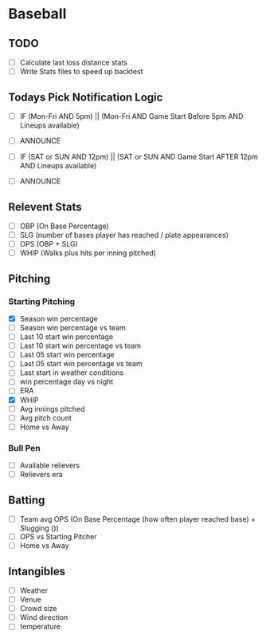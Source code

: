 # Baseball

## TODO
- [ ] Calculate last loss distance stats
- [ ] Write Stats files to speed up backtest

## Todays Pick Notification Logic
- [ ] IF (Mon-Fri AND 5pm) || (Mon-Fri AND Game Start Before 5pm AND Lineups available)
- [ ]   ANNOUNCE
- [ ] IF (SAT or SUN AND 12pm) || (SAT or SUN AND Game Start AFTER 12pm AND Lineups available)
- [ ]   ANNOUNCE


## Relevent Stats
- [ ] OBP (On Base Percentage)
- [ ] SLG (number of bases player has reached / plate appearances)
- [ ] OPS (OBP + SLG)
- [ ] WHIP (Walks plus hits per inning pitched)

## Pitching
### Starting Pitching
- [x] Season win percentage
- [ ] Season win percentage vs team
- [ ] Last 10 start win percentage
- [ ] Last 10 start win percentage vs team
- [ ] Last 05 start win percentage
- [ ] Last 05 start win percentage vs team
- [ ] Last start in weather conditions
- [ ] win percentage day vs night
- [ ] ERA
- [x] WHIP
- [ ] Avg innings pitched
- [ ] Avg pitch count
- [ ] Home vs Away

### Bull Pen
- [ ] Available relievers
- [ ] Relievers era

## Batting
- [ ] Team avg OPS (On Base Percentage (how often player reached base) + Slugging ())
- [ ] OPS vs Starting Pitcher
- [ ] Home vs Away

## Intangibles
- [ ] Weather
- [ ] Venue
- [ ] Crowd size
- [ ] Wind direction
- [ ] temperature
